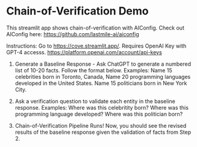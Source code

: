 # Chain-of-Verification Demo

This streamlit app shows chain-of-verification with AIConfig. 
Check out AIConfig here: https://github.com/lastmile-ai/aiconfig

Instructions:
Go to https://cove.streamlit.app/. 
Requires OpenAI Key with GPT-4 accesss. https://platform.openai.com/account/api-keys 

1. Generate a Baseline Response - Ask ChatGPT to generate a numbered list of 10-20 facts. Follow the format below.
Examples:
Name 15 celebrities born in Toronto, Canada,
Name 20 programming languages developed in the United States.
Name 15 politicians born in New York City.

2. Ask a verification question to validate each entity in the baseline response.
Examples:
Where was this celebritity born?
Where was this programming language developed?
Where was this politician born?

3. Chain-of-Verification Pipeline Runs!
Now, you should see the revised results of the baseline response given the validation of facts from Step 2.
